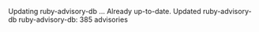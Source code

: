 Updating ruby-advisory-db ...
Already up-to-date.
Updated ruby-advisory-db
ruby-advisory-db: 385 advisories
